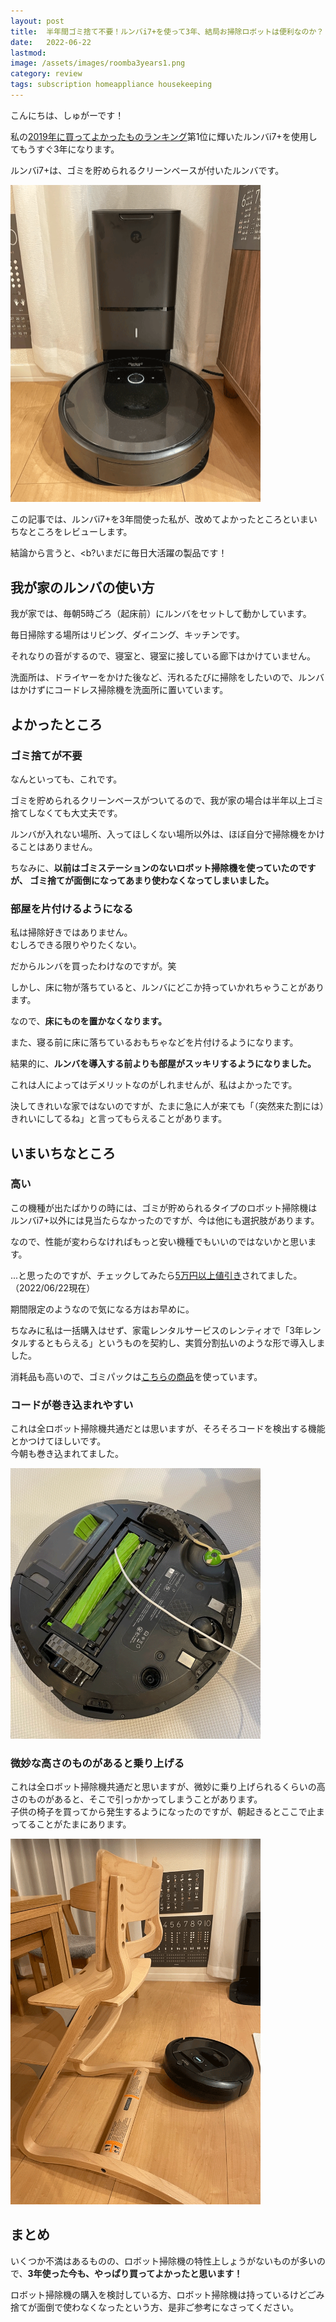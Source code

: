 ```yaml
---
layout: post
title:  半年間ゴミ捨て不要！ルンバi7+を使って3年、結局お掃除ロボットは便利なのか？
date:   2022-06-22
lastmod: 
image: /assets/images/roomba3years1.png
category: review
tags: subscription homeappliance housekeeping
---
```


こんにちは、しゅがーです！

私の<a href="/../../../2019/12/31/best-stuff-2019">2019年に買ってよかったものランキング</a>第1位に輝いたルンバi7+を使用してもうすぐ3年になります。

ルンバi7+は、ゴミを貯められるクリーンベースが付いたルンバです。

<img src="/assets/images/roomba3years1.png" width="400" />

この記事では、ルンバi7+を3年間使った私が、改めてよかったところといまいちなところをレビューします。

結論から言うと、<b?いまだに毎日大活躍の製品</b>です！

## 我が家のルンバの使い方
我が家では、毎朝5時ごろ（起床前）にルンバをセットして動かしています。

毎日掃除する場所はリビング、ダイニング、キッチンです。

それなりの音がするので、寝室と、寝室に接している廊下はかけていません。

洗面所は、ドライヤーをかけた後など、汚れるたびに掃除をしたいので、ルンバはかけずにコードレス掃除機を洗面所に置いています。

## よかったところ

### ゴミ捨てが不要
なんといっても、これです。

ゴミを貯められるクリーンベースがついてるので、我が家の場合は半年以上ゴミ捨てしなくても大丈夫です。

ルンバが入れない場所、入ってほしくない場所以外は、ほぼ自分で掃除機をかけることはありません。

ちなみに、<b>以前はゴミステーションのないロボット掃除機を使っていたのですが、
ゴミ捨てが面倒になってあまり使わなくなってしまいました。</b>

### 部屋を片付けるようになる
私は掃除好きではありません。<br>
むしろできる限りやりたくない。

だからルンバを買ったわけなのですが。笑

しかし、床に物が落ちていると、ルンバにどこか持っていかれちゃうことがあります。

なので、<b>床にものを置かなくなります。</b>

また、寝る前に床に落ちているおもちゃなどを片付けるようになります。

結果的に、<b>ルンバを導入する前よりも部屋がスッキリするようになりました。</b>

これは人によってはデメリットなのがしれませんが、私はよかったです。

決してきれいな家ではないのですが、たまに急に人が来ても「（突然来た割には）きれいにしてるね」と言ってもらえることがあります。

## いまいちなところ
### 高い
この機種が出たばかりの時には、ゴミが貯められるタイプのロボット掃除機はルンバi7+以外には見当たらなかったのですが、今は他にも選択肢があります。

なので、性能が変わらなければもっと安い機種でもいいのではないかと思います。

...と思ったのですが、チェックしてみたら<a href="https://hb.afl.rakuten.co.jp/ichiba/28eacb10.c6a61fcb.28eacb12.57296aa3/?pc=https%3A%2F%2Fitem.rakuten.co.jp%2Firobotstore%2Froombai755060%2F&link_type=text&ut=eyJwYWdlIjoiaXRlbSIsInR5cGUiOiJ0ZXh0Iiwic2l6ZSI6IjEyOHgxMjgiLCJuYW0iOjEsIm5hbXAiOiJyaWdodCIsImNvbSI6MSwiY29tcCI6ImRvd24iLCJwcmljZSI6MCwiYm9yIjoxLCJjb2wiOjEsImJidG4iOjEsInByb2QiOjAsImFtcCI6ZmFsc2V9" target="_blank" rel="nofollow sponsored noopener" style="word-wrap:break-word;"  >5万円以上値引き</a>されてました。（2022/06/22現在）

期間限定のようなので気になる方はお早めに。

ちなみに私は一括購入はせず、家電レンタルサービスのレンティオで「3年レンタルするともらえる」というものを契約し、実質分割払いのような形で導入しました。

消耗品も高いので、ゴミパックは<a href="https://hb.afl.rakuten.co.jp/ichiba/28e48771.94263a52.28e48772.3a211a69/?pc=https%3A%2F%2Fitem.rakuten.co.jp%2Fpurple7%2Froombakpack%2F&link_type=text&ut=eyJwYWdlIjoiaXRlbSIsInR5cGUiOiJ0ZXh0Iiwic2l6ZSI6IjEyOHgxMjgiLCJuYW0iOjEsIm5hbXAiOiJyaWdodCIsImNvbSI6MSwiY29tcCI6ImRvd24iLCJwcmljZSI6MSwiYm9yIjoxLCJjb2wiOjEsImJidG4iOjEsInByb2QiOjAsImFtcCI6ZmFsc2V9" target="_blank" rel="nofollow sponsored noopener" style="word-wrap:break-word;"  >こちらの商品</a>を使っています。

<!-- 
### マップがいまいち
<a href="/../../../2022/06/19/furniture-subscription">レンタル家具の記事</a>でもお伝えしましたが、私は模様替えが大好きです。

なので、家具の配置を変える度にルンバがマップをアップデートするのですが、
一度の掃除ではちゃんとしたマップができあがらないことがあります。 -->

### コードが巻き込まれやすい
これは全ロボット掃除機共通だとは思いますが、そろそろコードを検出する機能とかつけてほしいです。<br>
今朝も巻き込まれてました。

<img src="/assets/images/roomba3years2.png" width="400" />

### 微妙な高さのものがあると乗り上げる
これは全ロボット掃除機共通だと思いますが、微妙に乗り上げられるくらいの高さのものがあると、そこで引っかかってしまうことがあります。<br>
子供の椅子を買ってから発生するようになったのですが、朝起きるとここで止まってることがたまにあります。

<img src="/assets/images/roomba3years3.png" width="400" />

## まとめ
いくつか不満はあるものの、ロボット掃除機の特性上しょうがないものが多いので、<b>3年使った今も、やっぱり買ってよかったと思います！</b>

ロボット掃除機の購入を検討している方、ロボット掃除機は持っているけどごみ捨てが面倒で使わなくなったという方、是非ご参考になさってください。

<br>
<br>
<br>
